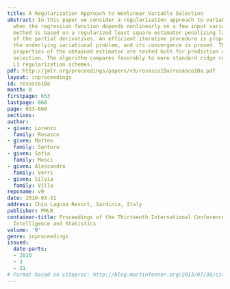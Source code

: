```yaml
---
title: A Regularization Approach to Nonlinear Variable Selection
abstract: In this paper we consider a regularization approach to variable selection
  when the regression function depends nonlinearly on a few input variables. The proposed
  method is based on a regularized least square estimator penalizing large values
  of the partial derivatives. An efficient iterative procedure is proposed to solve
  the underlying variational problem, and its convergence is proved. The empirical
  properties of the obtained estimator are tested both for prediction and variable
  selection. The algorithm compares favorably to more standard ridge regression and
  L1 regularization schemes.
pdf: http://jmlr.org/proceedings/papers/v9/rosasco10a/rosasco10a.pdf
layout: inproceedings
id: rosasco10a
month: 0
firstpage: 653
lastpage: 660
page: 653-660
sections: 
author:
- given: Lorenzo
  family: Rosasco
- given: Matteo
  family: Santoro
- given: Sofia
  family: Mosci
- given: Alessandro
  family: Verri
- given: Silvia
  family: Villa
reponame: v9
date: 2010-03-31
address: Chia Laguna Resort, Sardinia, Italy
publisher: PMLR
container-title: Proceedings of the Thirteenth International Conference on Artificial
  Intelligence and Statistics
volume: '9'
genre: inproceedings
issued:
  date-parts:
  - 2010
  - 3
  - 31
# Format based on citeproc: http://blog.martinfenner.org/2013/07/30/citeproc-yaml-for-bibliographies/
---
```


